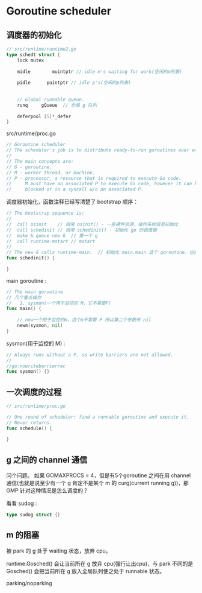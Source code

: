 # Goroutine scheduler  


## 调度器的初始化  


```go
// src/runtime/runtime2.go
type schedt struct {
    lock mutex
    
    midle        muintptr // idle m's waiting for work(空闲的m列表) 
    
    pidle      puintptr // idle p's(空闲的p列表)
    
    
    // Global runnable queue.
    runq     gQueue  // 全局 g 队列 
    
    deferpool [5]*_defer
}
``` 

src/runtime/proc.go


```go
// Goroutine scheduler
// The scheduler's job is to distribute ready-to-run goroutines over worker threads.
//
// The main concepts are:
// G - goroutine.
// M - worker thread, or machine.
// P - processor, a resource that is required to execute Go code.
//     M must have an associated P to execute Go code, however it can be
//     blocked or in a syscall w/o an associated P.
```
调度器初始化，函数注释已经写清楚了 bootstrap 顺序： 

```go
// The bootstrap sequence is:
//
//	call osinit    // 调用 osinit() - 一些硬件资源，操作系统信息初始化 
//	call schedinit // 调用 schedinit() - 初始化 go 的调度器
//	make & queue new G  // 第一个 g 
//	call runtime·mstart // mstart
//
// The new G calls runtime·main.  // 初始化 main.main 这个 goroutine，也就是主 goroutine  
func schedinit() {
	
}
```

main goroutine :  

```go
// The main goroutine.
// 几个重点操作 
//   1. sysmon(一个用于监控的 M，它不需要P)  
func main() {
	
    // new一个用于监控的m，这个m不需要 P 所以第二个参数传 nil 
    newm(sysmon, nil)
}
```

sysmon(用于监控的 M) : 

```go
// Always runs without a P, so write barriers are not allowed.
//
//go:nowritebarrierrec
func sysmon() {}
```

## 一次调度的过程 

```go
// src/runtime/proc.go  

// One round of scheduler: find a runnable goroutine and execute it.
// Never returns.
func schedule() {
	
}
```


## g 之间的 channel 通信 

问个问题。 如果 GOMAXPROCS = 4，但是有5个goroutine 之间在用 channel 通信(也就是说至少有一个 g 肯定不是某个 m 的 curg(current running g))，那 GMP 针对这种情况是怎么调度的？

看看 sudog :   
```go
type sudog struct {}
```

## m 的阻塞  

被 park 的 g 处于 waiting 状态，放弃 cpu。  

runtime.Gosched() 会让当前所在 g 放弃 cpu(强行让出cpu)，与 park 不同的是 Gosched() 会把当前所在 g 放入全局队列使之处于 runnable 状态。  

parking/noparking
